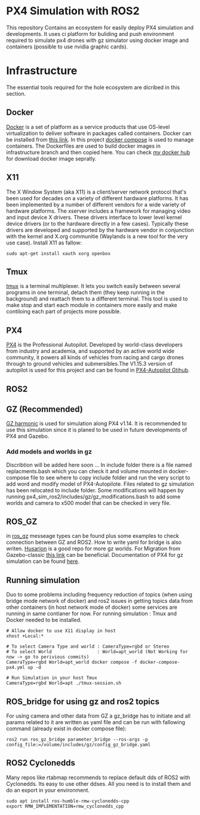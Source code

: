 # PX4 Simulation with ROS2
This repository Contains an ecosystem for easily deploy PX4 simulation and developments.
It uses ci platform for buliding and push environment required to simulate px4 drones with gz simulator using docker image and containers (possible to use nvidia graphic cards).  

# Infrastructure
The essential tools required for the hole ecosystem are dicribed in this section.

## Docker
[Docker](https://docs.docker.com/get-started/docker-overview/) is a set of platform as a service products that use OS-level virtualization to deliver software in packages called containers. Docker can be installed from [this link](https://docs.docker.com/engine/). In this project [docker compose](https://docs.docker.com/compose/) is used to manage containers. The Dockerfiles are used to build docker images in infrastructure branch and then copied here. You can check [my docker hub](https://hub.docker.com/r/alienkh/px4_sim) for download docker image sepratly. 

## X11
The X Window System (aka X11) is a client/server network protocol that's been used for decades on a variety of different hardware platforms. It has been implemented by a number of different vendors for a wide variety of hardware platforms. The xserver includes a framework for managing video and input device X drivers. These drivers interface to lower level kernel device drivers (or to the hardware directly in a few cases). Typically these drivers are developed and supported by the hardware vendor in conjunction with the kernel and X.org communitie (Waylands is a new tool for the very use case). Install X11 as fallow:
```
sudo apt-get install xauth xorg openbox
```
## Tmux
[tmux](https://github.com/tmux/tmux/wiki) is a terminal multiplexer. It lets you switch easily between several programs in one terminal, detach them (they keep running in the background) and reattach them to a different terminal. This tool is used to make stop and start each module in containers more easily and make contiloing each part of projects more possible. 

## PX4
[PX4](https://docs.px4.io/v1.15/en/) is the Professional Autopilot. Developed by world-class developers from industry and academia, and supported by an active world wide community, it powers all kinds of vehicles from racing and cargo drones through to ground vehicles and submersibles.The V1.15.3 version of autopilot is used for this project and can be found in [PX4-Autopilot Gtihub](https://github.com/PX4/PX4-Autopilot/tree/v1.15.4).

## ROS2


##  GZ (Recommended)
[GZ harmonic](https://gazebosim.org/docs/harmonic/getstarted/) is used for simulation along PX4 v1.14. It is recommended to use this simulation since it is planed to be used in future developments of PX4 and Gazebo.

### Add models and worlds in gz 
Discribtion will be added here soon ...
In include folder there is a file named replacments.bash which you can check it and volume mounted in docker-compose file to see where to copy include folder and run the very script to add word and modify model of PX4-Autopilote.
Files related to gz simulation has been relocated to include folder. Some modifications will happen by running px4_sim_ros2/includes/gz/gz_modifications.bash to add some worlds and camera to x500 model that can be checked in very file. 

## ROS_GZ
in [ros_gz](https://github.com/gazebosim/ros_gz/tree/ros2/ros_gz_bridge) messeage types can be found plus some examples to check connection between GZ and ROS2. How to write yaml for bridge is also writen. [Husarion](https://github.com/husarion/husarion_gz_worlds) is a good repo for more gz worlds. For Migration from Gazebo-classic [this link](https://gazebosim.org/docs/harmonic/migrating_gazebo_classic_ros2_packages/) can be beneficial. Documentation of PX4 for gz simulation can be found [here](https://docs.px4.io/main/en/sim_gazebo_gz/#specify-world).

## Running simulation
Duo to some problems including frequency reduction of topics (when using bridge mode network of docker) and ros2 issues in getting topics data from other containers (in host network mode of docker) some services are running in same contianer for now. 
For running simulation : 
Tmux and Docker needed to be installed. 
```
# Allow docker to use X11 display in host
xhost +Local:*

# To select Camera Type and world : CameraType=rgbd or Stereo
# To select World                 : World=apt_world (Not Working for now -> go to perivious commits)
CameraType=rgbd World=apt_world docker compose -f docker-compose-px4.yml up -d

# Run Simulation in your host Tmux
CameraType=rgbd World=apt ./tmux-session.sh
```
## ROS_bridge for using gz and ros2 topics
For using camera and other data from GZ a gz_bridge has to initiate and all params related to it are written as yaml file and can be run with fallowing command (already exist in docker compose file):
```
ros2 run ros_gz_bridge parameter_bridge --ros-args -p config_file:=/volume/includes/gz/config_gz_bridge.yaml
```
## ROS2 Cyclonedds
Many repos like rtabmap recommends to replace default dds of ROS2 with Cyclonedds. Its easy to use other ddses. All you need is to install them and do an export in your environment.
```
sudo apt install ros-humble-rmw-cyclonedds-cpp
export RMW_IMPLEMENTATION=rmw_cyclonedds_cpp
```